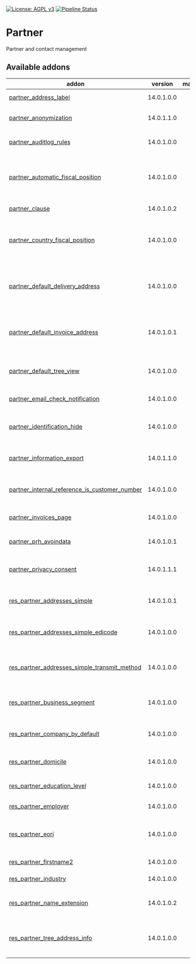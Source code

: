 [![License: AGPL v3](https://img.shields.io/badge/License-AGPL%20v3-blue.svg)](https://www.gnu.org/licenses/agpl-3.0)
[![Pipeline Status](https://gitlab.com/tawasta/odoo/partner/badges/14.0-dev/pipeline.svg)](https://gitlab.com/tawasta/odoo/partner/-/pipelines/)

Partner
=====
Partner and contact management

[//]: # (addons)

Available addons
----------------
addon | version | maintainers | summary
--- | --- | --- | ---
[partner_address_label](partner_address_label/) | 14.0.1.0.0 |  | Partner - Address Label
[partner_anonymization](partner_anonymization/) | 14.0.1.1.0 |  | Allows anonymization partners
[partner_auditlog_rules](partner_auditlog_rules/) | 14.0.1.0.0 |  | Adds audit log rules for res partner
[partner_automatic_fiscal_position](partner_automatic_fiscal_position/) | 14.0.1.0.0 |  | Set new partner fiscal position based on fiscal position rules
[partner_clause](partner_clause/) | 14.0.1.0.2 |  | Partner clause records
[partner_country_fiscal_position](partner_country_fiscal_position/) | 14.0.1.0.0 |  | Automatically selects Partner's Fiscal Position based on its country
[partner_default_delivery_address](partner_default_delivery_address/) | 14.0.1.0.0 |  | Allows defining a default delivery address for partners
[partner_default_invoice_address](partner_default_invoice_address/) | 14.0.1.0.1 |  | Allows defining a default invoice address for partners
[partner_default_tree_view](partner_default_tree_view/) | 14.0.1.0.0 |  | Defaults Contacts action to tree view
[partner_email_check_notification](partner_email_check_notification/) | 14.0.1.0.0 |  | Require partner email in views
[partner_identification_hide](partner_identification_hide/) | 14.0.1.0.0 |  | Hide partner identification page from non-admins
[partner_information_export](partner_information_export/) | 14.0.1.1.0 |  | Allows exporting all partner information
[partner_internal_reference_is_customer_number](partner_internal_reference_is_customer_number/) | 14.0.1.0.0 |  | Use Internal reference as Customer number
[partner_invoices_page](partner_invoices_page/) | 14.0.1.0.0 |  | Invoices page on partner form
[partner_prh_avoindata](partner_prh_avoindata/) | 14.0.1.0.1 |  | Fetch partner information from PRH
[partner_privacy_consent](partner_privacy_consent/) | 14.0.1.1.1 |  | Adds privacy consent helpers for partner
[res_partner_addresses_simple](res_partner_addresses_simple/) | 14.0.1.0.1 |  | Simplify partner address management
[res_partner_addresses_simple_edicode](res_partner_addresses_simple_edicode/) | 14.0.1.0.0 |  | Add edicode to simple address tree view
[res_partner_addresses_simple_transmit_method](res_partner_addresses_simple_transmit_method/) | 14.0.1.0.0 |  | Add transmit method to simple address tree view
[res_partner_business_segment](res_partner_business_segment/) | 14.0.1.0.0 |  | Add multilayer business segments for partners
[res_partner_company_by_default](res_partner_company_by_default/) | 14.0.1.0.0 |  | New partners are companies by default
[res_partner_domicile](res_partner_domicile/) | 14.0.1.0.0 |  | Adds domicile field for partner
[res_partner_education_level](res_partner_education_level/) | 14.0.1.0.0 |  | Partner Education level
[res_partner_employer](res_partner_employer/) | 14.0.1.0.0 |  | Partner employer
[res_partner_eori](res_partner_eori/) | 14.0.1.0.0 |  | Adds field for EORI number to res.partner and res.company
[res_partner_firstname2](res_partner_firstname2/) | 14.0.1.0.0 |  | Partner firstname2
[res_partner_industry](res_partner_industry/) | 14.0.1.0.0 |  | Partner Industry
[res_partner_name_extension](res_partner_name_extension/) | 14.0.1.0.2 |  | Name extension field for partner
[res_partner_tree_address_info](res_partner_tree_address_info/) | 14.0.1.0.0 |  | Street, city and zip are shown in the partner tree view

[//]: # (end addons)
